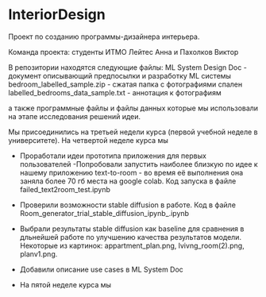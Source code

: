 # InteriorDesign
Проект по созданию программы-дизайнера интерьера. 

Команда проекта:
cтуденты ИТМО
Лейтес Анна и 
Пахолков Виктор

В репозитории находятся следующие файлы:
ML System Design Doc - документ описывающий предпосылки и разработку ML системы
bedroom_labelled_sample.zip - сжатая папка с фотографиями спален
labelled_bedrooms_data_sample.txt - аннотация к фотографиям

а также программные файлы и файлы данных которые мы использовали на этапе исследования решений идеи. 

Мы присоединились на третьей недели курса (первой учебной неделе в университете).
На четвертой неделе курса мы 
- Проработали идеи прототипа приложения для первых пользователей
-Попробовали запустить наиболее близкую по идее к нашему приложению text-to-room - во время её выполнения она заняла более 70 гб места на google colab. Код запуска в файле failed_text2room_test.ipynb
- Проверили возможности stable diffusion в работе. Код в файле Room_generator_trial_stable_diffusion_ipynb_.ipynb
- Выбрали результаты stable diffusion как baseline для сравнения в дльнейшей работе по улучшению качества результатов модели. Некоторые из картинок: appartment_plan.png, lvivng_room(2).png, planv1.png. 
- Добавили описание use cases в ML System Doc

- На пятой неделе курса мы 
